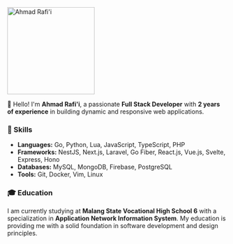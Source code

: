 <img src="https://github.com/user-attachments/assets/86684af0-989f-4c0e-9028-ad0bf202a808" alt="Ahmad Rafi'i" loading="lazy" width="200" />

👋 Hello! I'm <strong>Ahmad Rafi'i</strong>, a passionate <strong>Full Stack Developer</strong> with <strong>2 years of experience</strong> in building dynamic and responsive web applications.

### 🚀 Skills
- <strong>Languages:</strong> Go, Python, Lua, JavaScript, TypeScript, PHP  
- <strong>Frameworks:</strong> NestJS, Next.js, Laravel, Go Fiber, React.js, Vue.js, Svelte, Express, Hono  
- <strong>Databases:</strong> MySQL, MongoDB, Firebase, PostgreSQL  
- <strong>Tools:</strong> Git, Docker, Vim, Linux  

### 🎓 Education
I am currently studying at <strong>Malang State Vocational High School 6</strong> with a specialization in <strong>Application Network Information System</strong>. My education is providing me with a solid foundation in software development and design principles.

